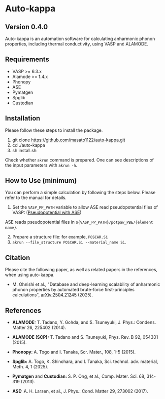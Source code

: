 Auto-kappa
============

Version 0.4.0
---------------

Auto-kappa is an automation software for calculating anharmonic phonon properties, 
including thermal conductivity, using VASP and ALAMODE.

Requirements
-------------

* VASP >= 6.3.x
* Alamode >= 1.4.x
* Phonopy
* ASE
* Pymatgen
* Spglib
* Custodian

Installation
-------------

Please follow these steps to install the package.

1. git clone https://github.com/masato1122/auto-kappa.git
2. cd ./auto-kappa
3. sh install.sh

Check whether ``akrun`` command is prepared. 
One can see descriptions of the input parameters with ``akrun -h``.

How to Use (minimum)
---------------------

You can perform a simple calculation by following the steps below. 
Please refer to the manual for details.

1. Set the ``VASP_PP_PATH`` variable to allow ASE read pseudopotential files of VASP: 
([Pseudopotential with ASE](https://wiki.fysik.dtu.dk/ase/ase/calculators/vasp.html#pseudopotentials))

ASE reads pseudopotential files in ``${VASP_PP_PATH}/potpaw_PBE/{element name}``.

2. Prepare a structure file: for example, ``POSCAR.Si``
3. ``akrun --file_structure POSCAR.Si --material_name Si``.

Citation
---------

Please cite the following paper, as well as related papers in the references, when using auto-kappa.

- M. Ohnishi et al., "Database and deep-learning scalability of anharmonic phonon properties by automated brute-force first-principles calculations", 
[arXiv:2504.21245](https://arxiv.org/abs/2504.21245) (2025).

References
-----------

- **ALAMODE:** T. Tadano, Y. Gohda, and S. Tsuneyuki, J. Phys.: Condens. Matter 26, 225402 (2014).

- **ALAMODE (SCP):** T. Tadano and S. Tsuneyuki, Phys. Rev. B 92, 054301 (2015).

- **Phonopy:** A. Togo and I. Tanaka, Scr. Mater., 108, 1-5 (2015).

- **Spglib:** A. Togo, K. Shinohara, and I. Tanaka, Sci. technol. adv. material, Meth. 4, 1 (2025).

- **Pymatgen** and **Custodian:** S. P. Ong, et al., Comp. Mater. Sci. 68, 314-319 (2013).

- **ASE:** A. H. Larsen, et al., J. Phys.: Cond. Matter 29, 273002 (2017).

